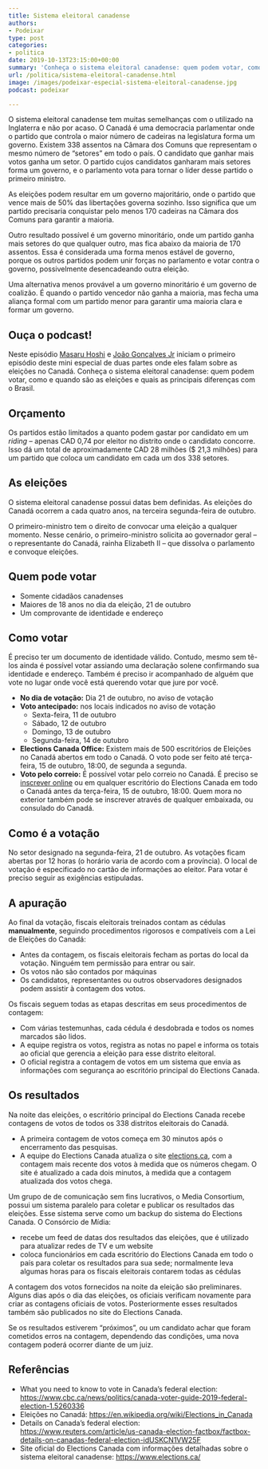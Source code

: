 ```yaml
---
title: Sistema eleitoral canadense
authors:
- Podeixar
type: post
categories:
- politica
date: 2019-10-13T23:15:00+00:00
summary: 'Conheça o sistema eleitoral canadense: quem podem votar, como e quando são as eleições e quais as principais diferenças com o Brasil.'
url: /politica/sistema-eleitoral-canadense.html
image: /images/podeixar-especial-sistema-eleitoral-canadense.jpg
podcast: podeixar

---
```

O sistema eleitoral canadense tem muitas semelhanças com o utilizado na Inglaterra e não por acaso. O Canadá é uma democracia parlamentar onde o partido que controla o maior número de cadeiras na legislatura forma um governo. Existem 338 assentos na Câmara dos Comuns que representam o mesmo número de &#8220;setores&#8221; em todo o país. O candidato que ganhar mais votos ganha um setor. O partido cujos candidatos ganharam mais setores forma um governo, e o parlamento vota para tornar o líder desse partido o primeiro ministro.

As eleições podem resultar em um governo majoritário, onde o partido que vence mais de 50% das libertações governa sozinho. Isso significa que um partido precisaria conquistar pelo menos 170 cadeiras na Câmara dos Comuns para garantir a maioria.

Outro resultado possível é um governo minoritário, onde um partido ganha mais setores do que qualquer outro, mas fica abaixo da maioria de 170 assentos. Essa é considerada uma forma menos estável de governo, porque os outros partidos podem unir forças no parlamento e votar contra o governo, possivelmente desencadeando outra eleição.

Uma alternativa menos provável a um governo minoritário é um governo de coalizão. É quando o partido vencedor não ganha a maioria, mas fecha uma aliança formal com um partido menor para garantir uma maioria clara e formar um governo.

## Ouça o podcast!

Neste episódio [Masaru Hoshi][1] e <a rel="noopener noreferrer" target="_blank" href="http://htmledit.squarefree.com/berg">João Gonçalves Jr</a> iniciam o primeiro episódio deste mini especial de duas partes onde eles falam sobre as eleições no Canadá. Conheça o sistema eleitoral canadense: quem podem votar, como e quando são as eleições e quais as principais diferenças com o Brasil.<figure></figure> <figure class="wp-block-embed-youtube wp-block-embed is-type-video is-provider-youtube wp-embed-aspect-16-9 wp-has-aspect-ratio">

<div class="wp-block-embed__wrapper">
  <span class="embed-youtube" style="text-align:center; display: block;"></span>
</div></figure>

## Orçamento

Os partidos estão limitados a quanto podem gastar por candidato em um _riding_ &#8211; apenas CAD 0,74 por eleitor no distrito onde o candidato concorre. Isso dá um total de aproximadamente CAD 28 milhões ($ 21,3 milhões) para um partido que coloca um candidato em cada um dos 338 setores.

## As eleições

O sistema eleitoral canadense possui datas bem definidas. As eleições do Canadá ocorrem a cada quatro anos, na terceira segunda-feira de outubro.

O primeiro-ministro tem o direito de convocar uma eleição a qualquer momento. Nesse cenário, o primeiro-ministro solicita ao governador geral &#8211; o representante do Canadá, rainha Elizabeth II &#8211; que dissolva o parlamento e convoque eleições.

## Quem pode votar

  * Somente cidadãos canadenses
  * Maiores de 18 anos no dia da eleição, 21 de outubro
  * Um comprovante de identidade e endereço

## Como votar

É preciso ter um documento de identidade válido. Contudo, mesmo sem tê-los ainda é possível votar assiando uma declaração solene confirmando sua identidade e endereço. Também é preciso ir acompanhado de alguém que vote no lugar onde você está querendo votar que jure por você.

  * **No dia de votação:** Dia 21 de outubro, no aviso de votação
  * **Voto antecipado:** nos locais indicados no aviso de votação
      * Sexta-feira, 11 de outubro
      * Sábado, 12 de outubro
      * Domingo, 13 de outubro
      * Segunda-feira, 14 de outubro
  * **Elections Canada Office:** Existem mais de 500 escritórios de Eleições no Canadá abertos em todo o Canadá. O voto pode ser feito até terça-feira, 15 de outubro, 18:00, de segunda a segunda.
  * **Voto pelo correio:** É possível votar pelo correio no Canadá. É preciso se <a href="https://www.elections.ca/content2.aspx?section=svr&dir=app&document=index&lang=e" target="_blank" rel="noreferrer noopener" aria-label="inscrever online (opens in a new tab)">inscrever online</a> ou em qualquer escritório do Elections Canada em todo o Canadá antes da terça-feira, 15 de outubro, 18:00. Quem mora no exterior também pode se inscrever através de qualquer embaixada, ou consulado do Canadá.

## Como é a votação

No setor designado na segunda-feira, 21 de outubro. As votações ficam abertas por 12 horas (o horário varia de acordo com a província). O local de votação é especificado no cartão de informações ao eleitor. Para votar é preciso seguir as exigências estipuladas.

## A apuração

Ao final da votação, fiscais eleitorais treinados contam as cédulas **manualmente**, seguindo procedimentos rigorosos e compatíveis com a Lei de Eleições do Canadá:

  * Antes da contagem, os fiscais eleitorais fecham as portas do local da votação. Ninguém tem permissão para entrar ou sair.
  * Os votos não são contados por máquinas
  * Os candidatos, representantes ou outros observadores designados podem assistir à contagem dos votos.

Os fiscais seguem todas as etapas descritas em seus procedimentos de contagem:

  * Com várias testemunhas, cada cédula é desdobrada e todos os nomes marcados são lidos.
  * A equipe registra os votos, registra as notas no papel e informa os totais ao oficial que gerencia a eleição para esse distrito eleitoral.
  * O oficial registra a contagem de votos em um sistema que envia as informações com segurança ao escritório principal do Elections Canada.

## Os resultados

Na noite das eleições, o escritório principal do Elections Canada recebe contagens de votos de todos os 338 distritos eleitorais do Canadá.

  * A primeira contagem de votos começa em 30 minutos após o encerramento das pesquisas.
  * A equipe do Elections Canada atualiza o site [elections.ca][2], com a contagem mais recente dos votos à medida que os números chegam. O site é atualizado a cada dois minutos, à medida que a contagem atualizada dos votos chega.

Um grupo de de comunicação sem fins lucrativos, o Media Consortium, possui um sistema paralelo para coletar e publicar os resultados das eleições. Esse sistema serve como um backup do sistema do Elections Canada. O Consórcio de Mídia:

  * recebe um feed de datas dos resultados das eleições, que é utilizado para atualizar redes de TV e um website
  * coloca funcionários em cada escritório do Elections Canada em todo o país para coletar os resultados para sua sede; normalmente leva algumas horas para os fiscais eleitorais contarem todas as cédulas

A contagem dos votos fornecidos na noite da eleição são preliminares. Alguns dias após o dia das eleições, os oficiais verificam novamente para criar as contagens oficiais de votos. Posteriormente esses resultados também são publicados no site do Elections Canada.

Se os resultados estiverem &#8220;próximos&#8221;, ou um candidato achar que foram cometidos erros na contagem, dependendo das condições, uma nova contagem poderá ocorrer diante de um juiz.

## Referências

  * What you need to know to vote in Canada&#8217;s federal election: <a rel="noreferrer noopener" aria-label="https://www.cbc.ca/news/politics/canada-voter-guide-2019-federal-election-1.5260336 (opens in a new tab)" href="https://www.cbc.ca/news/politics/canada-voter-guide-2019-federal-election-1.5260336" target="_blank">https://www.cbc.ca/news/politics/canada-voter-guide-2019-federal-election-1.5260336</a>
  * Eleições no Canadá: <a rel="noreferrer noopener" aria-label="https://en.wikipedia.org/wiki/Elections_in_Canada (opens in a new tab)" href="https://en.wikipedia.org/wiki/Elections_in_Canada" target="_blank">https://en.wikipedia.org/wiki/Elections_in_Canada</a>
  * Details on Canada&#8217;s federal election: <a rel="noreferrer noopener" aria-label=" (opens in a new tab)" href="https://www.reuters.com/article/us-canada-election-factbox/factbox-details-on-canadas-federal-election-idUSKCN1VW25F" target="_blank">https://www.reuters.com/article/us-canada-election-factbox/factbox-details-on-canadas-federal-election-idUSKCN1VW25F</a>
  * Site oficial do Elections Canada com informações detalhadas sobre o sistema eleitoral canadense: <a rel="noreferrer noopener" aria-label="https://www.elections.ca/ (opens in a new tab)" href="https://www.elections.ca/" target="_blank">https://www.elections.ca/</a>


 [1]: /japa
 [2]: https://elections.ca
 [3]: https://vempra.ca/seguroviagem